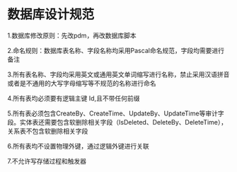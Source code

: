 # 数据库设计规范
1.数据库修改原则：先改pdm，再改数据库脚本

2.命名规则：数据库表名称、字段名称均采用Pascal命名规范，字段均需要进行备注

3.所有表名称、字段均采用英文或通用英文单词缩写进行名称，禁止采用汉语拼音或者是不通用的大写字母缩写等不规范的名称进行命名

4.所有表均必须要有逻辑主键 Id,且不带任何前缀

5.所有表必须包含CreateBy、CreateTime、UpdateBy、UpdateTime等审计字段。实体表还需要包含软删除相关字段（IsDeleted、DeleteBy、DeleteTime），关系表不包含软删除相关字段

6.所有表均不设置物理外键，通过逻辑外键进行关联

7.不允许写存储过程和触发器
